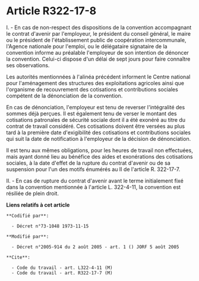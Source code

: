 # Article R322-17-8

I. - En cas de non-respect des dispositions de la convention accompagnant le contrat d'avenir par l'employeur, le président
du conseil général, le maire ou le président de l'établissement public de coopération intercommunale, l'Agence nationale pour
l'emploi, ou le délégataire signataire de la convention informe au préalable l'employeur de son intention de dénoncer la
convention. Celui-ci dispose d'un délai de sept jours pour faire connaître ses observations.

Les autorités mentionnées à l'alinéa précédent informent le Centre national pour l'aménagement des structures des
exploitations agricoles ainsi que l'organisme de recouvrement des cotisations et contributions sociales compétent de la
dénonciation de la convention.

En cas de dénonciation, l'employeur est tenu de reverser l'intégralité des sommes déjà perçues. Il est également tenu de
verser le montant des cotisations patronales de sécurité sociale dont il a été exonéré au titre du contrat de travail
considéré. Ces cotisations doivent être versées au plus tard à la première date d'exigibilité des cotisations et
contributions sociales qui suit la date de notification à l'employeur de la décision de dénonciation.

Il est tenu aux mêmes obligations, pour les heures de travail non effectuées, mais ayant donné lieu au bénéfice des aides et
exonérations des cotisations sociales, à la date d'effet de la rupture du contrat d'avenir ou de sa suspension pour l'un des
motifs énumérés au II de l'article R. 322-17-7.

II. - En cas de rupture du contrat d'avenir avant le terme initialement fixé dans la convention mentionnée à l'article L.
322-4-11, la convention est résiliée de plein droit.

**Liens relatifs à cet article**

	**Codifié par**:

	  - Décret n°73-1048 1973-11-15

	**Modifié par**:

	  - Décret n°2005-914 du 2 août 2005 - art. 1 () JORF 5 août 2005

	**Cite**:

	  - Code du travail - art. L322-4-11 (M)
	  - Code du travail - art. R322-17-7 (M)
